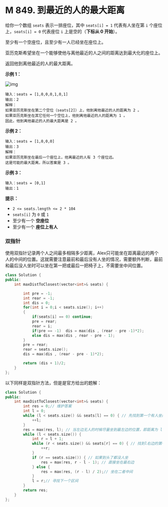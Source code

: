 # M 849. 到最近的人的最大距离

给你一个数组 `seats` 表示一排座位，其中 `seats[i] = 1` 代表有人坐在第 `i` 个座位上，`seats[i] = 0` 代表座位 `i` 上是空的（**下标从 0 开始**）。

至少有一个空座位，且至少有一人已经坐在座位上。

亚历克斯希望坐在一个能够使他与离他最近的人之间的距离达到最大化的座位上。

返回他到离他最近的人的最大距离。

 

**示例 1：**

![img](https://assets.leetcode.com/uploads/2020/09/10/distance.jpg)

```
输入：seats = [1,0,0,0,1,0,1]
输出：2
解释：
如果亚历克斯坐在第二个空位（seats[2]）上，他到离他最近的人的距离为 2 。
如果亚历克斯坐在其它任何一个空位上，他到离他最近的人的距离为 1 。
因此，他到离他最近的人的最大距离是 2 。 
```

**示例 2：**

```
输入：seats = [1,0,0,0]
输出：3
解释：
如果亚历克斯坐在最后一个座位上，他离最近的人有 3 个座位远。
这是可能的最大距离，所以答案是 3 。
```

**示例 3：**

```
输入：seats = [0,1]
输出：1
```

 

**提示：**

- `2 <= seats.length <= 2 * 104`
- `seats[i]` 为 `0` 或 `1`
- 至少有一个 **空座位**
- 至少有一个 **座位上有人**





### 双指针

使用双指针记录两个人之间最多相隔多少距离，Alex只可能坐在距离最远的两个人的中间的位置。这就需要注意最前和最后没有人坐的情况，需要额外判断，最前和最后没人坐时可以坐在第一把或最后一把椅子上，不需要坐中间位置。

```cpp
class Solution {
public:
    int maxDistToClosest(vector<int>& seats) {

        int pre = -1;
        int rear = -1;
        int dis = 0;
        for(int i = 0;i < seats.size(); i++)
        {
            if(seats[i] == 0) continue;
            pre = rear;
            rear = i;
            if(pre == -1)  dis = max(dis , (rear - pre -1)*2);
            else dis = max(dis , rear - pre - 1);
        }
        pre = rear;
        rear = seats.size();
        dis = max(dis , (rear - pre - 1)*2);

        return (dis + 1)/2;
    }
};
```



以下同样是双指针方法，但是是官方给出的题解：

```cpp
class Solution {
public:
    int maxDistToClosest(vector<int>& seats) {
        int res = 0;// 维护答案
        int l = 0;
        while (l < seats.size() && seats[l] == 0) {	// 先找到第一个有人坐的位置
            ++l;
        }
        res = max(res, l); // 当左边无人的时候尽量坐到最左边的位置，即距离为 l 
        while (l < seats.size()) {
            int r = l + 1;
            while (r < seats.size() && seats[r] == 0) { // 找到l右边的第一个有人坐的位置
                ++r;
            }
            if (r == seats.size()) { // 如果到头了都没人坐
                res = max(res, r - l - 1); // 直接坐在最右边
            } else {
                res = max(res, (r - l) / 2);// 坐在二者中间
            }
            l = r;// 寻找下一个区间
        }
        return res;
    }
};
```

